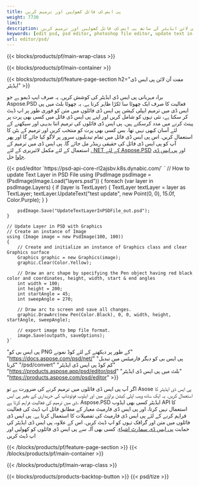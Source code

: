 ```yaml
---
title: پی ایس ڈی فائل کھولیں اور ترمیم کریں
weight: 7730
limit: 
description: آن لائن ایڈیٹر کے ساتھ پی ایس ڈی فائل کھولیں اور ترمیم کریں
keywords: [edit psd, psd editor, photoshop file editor, update text in psd, update psd, open psd, update text in psd]
url: editor/psd/
---
```


{{< blocks/products/pf/main-wrap-class >}}

{{< blocks/products/pf/main-container >}}

{{< blocks/products/pf/feature-page-section h2="مفت آن لائن پی ایس ڈی ایڈیٹر" >}}
<p>براہ مہربانی پی ایس ڈی ایڈیٹر کی کوشش کریں. یہ صرف ایپ ڈیمو ہے جو Aspose.PSD فعالیت کا صرف ایک چھوٹا سا ٹکڑا ظاہر کرتا ہے. یہ چھوٹا بلٹ میں پی ایس ڈی میں ترمیم ایپلی کیشن پی ایس ڈی فائلوں میں متن کو فوری طور پر اپ ڈیٹ کر سکتا ہے، نئی تہوں کو شامل کریں اور اپنے پی ایس ڈی فائل میں کسی بھی پرت پر پینٹ کرنے میں مدد کرسکتے ہیں. پی ایس ڈی فائلوں کی ترمیم اتنا بدیہی اور سیکھنے کے لئے آسان کبھی نہیں تھا. بس کسی بھی پرت کو منتخب کریں اور ترمیم کے بٹن کا استعمال کریں. اس پی ایس ڈی فائل میں تمام تبدیلیوں سرور پر لاگو کیا جائے گا اور پھر آپ کو پی ایس ڈی فائل کی حقیقی رینڈر مل جائے گا. پی ایس ڈی میں ترمیم کے استعمال کے لئے مکمل لائبریری کے لئے <a href="/psd/{{< lang-code >}}net">. NET کے لئے Aspose.PSD</a> اور <a href="/psd/{{< lang-code >}}java">پی ایس ڈی جاوا</a> حل. </p>
{{< psd/editor `https://psd-api-core-rl2ajsbv.k8s.dynabic.com/` 
`	// How to update Text Layer in PSD File
	using (PsdImage psdImage = (PsdImage)Image.Load("layers.psd"))
  	{
		foreach (var layer in psdImage.Layers)
		{
			if (layer is TextLayer)
			{
				TextLayer textLayer = layer as TextLayer;
				textLayer.UpdateText("test update", new Point(0, 0), 15.0f, Color.Purple);
			}
		}

		psdImage.Save("UpdateTextLayerInPSDFile_out.psd");
	}
	
	// Update Layer in PSD with Graphics
	// Create an instance of Image
	using (Image image = new PsdImage(100, 100))
	{
		// Create and initialize an instance of Graphics class and clear Graphics surface
		Graphics graphic = new Graphics(image);
		graphic.Clear(Color.Yellow);

		// Draw an arc shape by specifying the Pen object having red black color and coordinates, height, width, start & end angles                 
		int width = 100;
		int height = 200;
		int startAngle = 45;
		int sweepAngle = 270;

		// Draw arc to screen and save all changes.
		graphic.DrawArc(new Pen(Color.Black), 0, 0, width, height, startAngle, sweepAngle);

		// export image to bmp file format.
		image.Save(outpath, saveOptions);
	}` 
"پی ایس بی کو PNG کے طور پر دیکھنے کے لئے کوڈ نمونے"  "https://docs.aspose.com/psd/net/" 
"پی ایس بی کو دیگر فارمیٹس میں تبدیل کرنا"  "/psd/convert" 
"کم کوڈ پی ایس ڈی ایڈیٹر" "https://products.aspose.app/psd/editor/psd" 
"بلٹ میں پی ایس ڈی ایڈیٹر" "https://products.aspose.com/psd/editor" >}}
<p>اگر آپ پی ایس ڈی فائلوں میں ترمیم کرنے کی ضرورت ہے تو Asose پی ایس ڈی ایڈیٹر کا استعمال کریں. یہ ایک سادہ ویب اپلی کیشن براؤزر میں اور ایڈوب فوٹوشاپ کی خریداری کے بغیر پی ایس ڈی میں ترمیم کی فعالیت فراہم کرتا ہے. Aspose.PSD ایڈیٹر کسی بھی ایڈوب API کا استعمال نہیں کرتا، اور پی ایس ڈی فارمیٹ معیار کے مطابق فائل اپ ڈیٹ کی فعالیت فراہم کرنے کے لئے پی ایس ڈی فارمیٹ کی تفصیلات کا استعمال کرتا ہے. پی ایس ڈی فائلوں میں متن اور گرافک تہوں کو اپ ڈیٹ کریں. اس کے علاوہ، پی ایس ڈی ایڈیٹر کی حمایت <a href="https://reference.aspose.com/psd/net/aspose.psd.fileformats.psd.layers.smartobjects/smartobjectlayer/">پی ایس ڈی سمارٹ اشیاء</a>. کسی بھی آلہ سے پی ایس ڈی فائلوں کو کھولیں اور اپ ڈیٹ کریں</p>

{{< /blocks/products/pf/feature-page-section >}}
{{< /blocks/products/pf/main-container >}}


{{< /blocks/products/pf/main-wrap-class >}}

{{< blocks/products/products-backtop-button >}}
{{< psd/tize >}}
